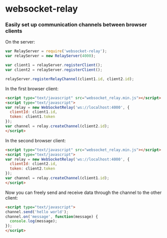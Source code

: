 # websocket-relay
### Easily set up communication channels between browser clients


On the server:
```javascript
var RelayServer = require('websocket-relay');
var relayServer = new RelayServer(4000);

var client1 = relayServer.registerClient();
var client2 = relayServer.registerClient();

relayServer.registerRelayChannel(client1.id, client2.id);
```

In the first browser client:
```html
<script type="text/javascript" src="websocket_relay.min.js"></script>
<script type="text/javascript">
var relay = new WebSocketRelay('ws://localhost:4000', {
  clientId: client1.id,
  token: client1.token
});
var channel = relay.createChannel(client2.id);
</script>
```
In the second browser client:
```html
<script type="text/javascript" src="websocket_relay.min.js"></script>
<script type="text/javascript">
var relay = new WebSocketRelay('ws://localhost:4000', {
  clientId: client2.id,
  token: client2.token
});
var channel = relay.createChannel(client1.id);
</script>
```

Now you can freely send and receive data through the channel to the other client:
```html
<script type="text/javascript">
channel.send('hello world');
channel.on('message', function(message) {
  console.log(message);
});
</script>
```
